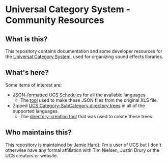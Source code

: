 # Universal Category System - Community Resources

## What is this?

This repository contains documentation and some developer resources for the 
[Universal Category System][ucs], used for organizing sound effects libraries.

[ucs]: https://universalcategorysystem.com

## What's here?

Some items of interest are:

  - [JSON-formatted UCS Schedules](json/) for all the available languages.
    - The [tool](tools/ucsxls2json.py) used to make these JSON files from the
      original XLS file.
  - Zipped [UCS Category-SubCategory directory trees](dirs) in all of the
    supported languages.
    - The [directory-creation tool](tools/ucsdirs.py) that was used to create 
      these trees.

## Who maintains this?

This repository is maintained by [Jamie Hardt][jh]. I'm a user of UCS but I 
don't otherwise have any formal affiliation with Tim Nielsen, Justin Drury or 
the UCS creators or website.

[jh]: https://github.com/iluvcapra
